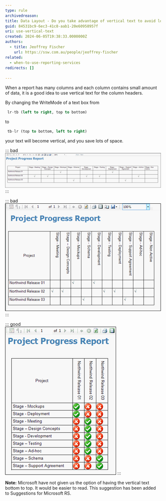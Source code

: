 ```yaml
---
type: rule
archivedreason:
title: Data Layout - Do you take advantage of vertical text to avoid lots of thin columns?
guid: 84531bc9-6ec3-41c8-aab1-20e60958957f
uri: use-vertical-text
created: 2024-06-05T19:38:33.0000000Z
authors: 
  - title: Jeoffrey Fischer
    url: https://ssw.com.au/people/jeoffrey-fischer
related:
  - when-to-use-reporting-services
redirects: []

---
```


When a report has many columns and each column contains small amount of data, it is a good idea to use vertical text for the column headers.
<!--endintro-->

By changing the WriteMode of a text box from

```sql
 lr-tb (left to right, top to bottom)
```

to

```sql
 tb-lr (top to bottom, left to right)
```

your text will become vertical, and you save lots of space.

::: bad  
![Figure: Bad example - Not using vertical text for headings, when you have lots of thin columns](RS_VerticalText_1.gif)  
:::

::: bad  
![Figure: Bad example - Not using ticks and crosses](RS_VerticalText_2.gif)  
:::

::: good  
![Figure: Good example - The report width has been reduced by clever use of the vertical text in the column headers](RS_VerticalText_3.gif)
:::

**Note:** Microsoft have not given us the option of having the vertical text bottom to top. It would be easier to read. This suggestion has been added to Suggestions for Microsoft RS.
